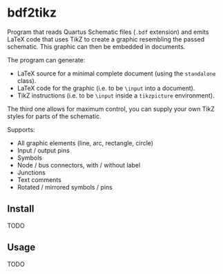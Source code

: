 # bdf2tikz

Program that reads Quartus Schematic files (`.bdf` extension) and emits LaTeX
code that uses TikZ to create a graphic resembling the passed schematic. This
graphic can then be embedded in documents.

The program can generate:

 - LaTeX source for a minimal complete document (using the `standalone` class).
 - LaTeX code for the graphic (i.e. to be `\input` into a document).
 - TikZ instructions (i.e. to be `\input` inside a `tikzpicture` environment).

The third one allows for maximum control, you can supply your own TikZ styles
for parts of the schematic.

Supports:

 - All graphic elements (line, arc, rectangle, circle)
 - Input / output pins
 - Symbols
 - Node / bus connectors, with / without label
 - Junctions
 - Text comments
 - Rotated / mirrored symbols / pins

## Install

TODO

## Usage

TODO
